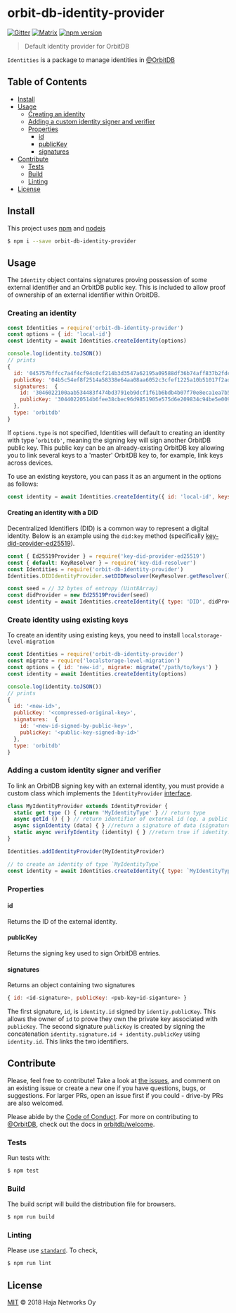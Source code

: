 # orbit-db-identity-provider

[![Gitter](https://img.shields.io/gitter/room/nwjs/nw.js.svg)](https://gitter.im/orbitdb/Lobby) [![Matrix](https://img.shields.io/badge/matrix-%23orbitdb%3Apermaweb.io-blue.svg)](https://riot.permaweb.io/#/room/#orbitdb:permaweb.io) 
[![npm version](https://badge.fury.io/js/orbit-db-identity-provider.svg)](https://www.npmjs.com/package/orbit-db-identity-provider)

> Default identity provider for OrbitDB

`Identities` is a package to manage identities in [@OrbitDB](http://github.com/orbitdb/orbit-db)

## Table of Contents

  - [Install](#install)
  - [Usage](#usage)
    - [Creating an identity](#creating-an-identity)
    - [Adding a custom identity signer and verifier](#adding-a-custom-identity-signer-and-verifier)
    - [Properties](#properties)
      - [id](#id)
      - [publicKey](#publickey)
      - [signatures](#signatures)
  - [Contribute](#contribute)
    - [Tests](#tests)
    - [Build](#build)
    - [Linting](#linting)
  - [License](#license)

## Install

This project uses [npm](https://npmjs.com/) and [nodejs](https://nodejs.org/)

```sh
$ npm i --save orbit-db-identity-provider
```

## Usage

The `Identity` object contains signatures proving possession of some external identifier and an OrbitDB public key. This is included to allow proof of ownership of an external identifier within OrbitDB.

### Creating an identity
```js
const Identities = require('orbit-db-identity-provider')
const options = { id: 'local-id'}
const identity = await Identities.createIdentity(options)

console.log(identity.toJSON())
// prints
{
  id: '045757bffcc7a4f4cf94c0cf214b3d3547a62195a09588df36b74aff837b2fdc14551360a323bf9de2ac8fb2eda9bd1bae5de53577a8db41ee2b46b4bf8cd7be33',
  publicKey: '04b5c54ef8f2514a58338e64aa08aa6052c3cfef1225a10b51017f2ad63a92fb166e7a19cba44321c9402ab1b62c940cd5e65e81e4d584c1208dbd021f6e22c6f5',
  signatures:  {
    id: '3046022100aab534483f474bd3791eb9dcf1f61b6bdb4b07f70e8eca1ea7b530ac0ca13ca1022100e9d95eeeacc9813808400eb37f8aae6be7873df460d2a03e7a19132e34f0bd16',
    publicKey: '30440220514b6fee38cbec96d9851905e575d6e209834c94be5e009a8261737d4ef23dfc0220794fa8dee564701d337b68fdbeef76bb81d777154c211d84ac345ec287a2a8e1'
  },
  type: 'orbitdb'
}

```
If `options.type` is not specified, Identities will default to creating an identity with type '`orbitdb'`, meaning the signing key will sign another OrbitDB public key. This public key can be an already-existing OrbitDB key allowing you to link several keys to a 'master' OrbitDB key to, for example, link keys across devices.

To use an existing keystore, you can pass it as an argument in the options as follows:
```js
const identity = await Identities.createIdentity({ id: 'local-id', keystore: existingKeystore })
```

#### Creating an identity with a DID
Decentralized Identifiers (DID) is a common way to represent a digital identity. Below is an example using the `did:key` method (specifically [key-did-provider-ed25519](https://github.com/ceramicnetwork/key-did-provider-ed25519)).
```js
const { Ed25519Provider } = require('key-did-provider-ed25519')
const { default: KeyResolver } = require('key-did-resolver')
const Identities = require('orbit-db-identity-provider')
Identities.DIDIdentityProvider.setDIDResolver(KeyResolver.getResolver())

const seed = // 32 bytes of entropy (Uint8Array)
const didProvider = new Ed25519Provider(seed)
const identity = await Identities.createIdentity({ type: 'DID', didProvider })
```

### Create identity using existing keys

To create an identity using existing keys, you need to install `localstorage-level-migration`

```js
const Identities = require('orbit-db-identity-provider')
const migrate = require('localstorage-level-migration')
const options = { id: 'new-id', migrate: migrate('/path/to/keys') }
const identity = await Identities.createIdentity(options)

console.log(identity.toJSON())
// prints
{
  id: '<new-id>',
  publicKey: '<compressed-original-key>',
  signatures:  {
    id: '<new-id-signed-by-public-key>',
    publicKey: '<public-key-signed-by-id>'
  },
  type: 'orbitdb'
}

```

### Adding a custom identity signer and verifier

To link an OrbitDB signing key with an external identity, you must provide a custom class which implements the `IdentityProvider` [interface](https://github.com/orbitdb/orbit-db-identity-provider/blob/master/src/identity-provider-interface.js).

```js
class MyIdentityProvider extends IdentityProvider {
  static get type () { return 'MyIdentityType' } // return type
  async getId () { } // return identifier of external id (eg. a public key)
  async signIdentity (data) { } //return a signature of data (signature of the OrbtiDB public key)
  static async verifyIdentity (identity) { } //return true if identity.sigantures are valid
}

Identities.addIdentityProvider(MyIdentityProvider)

// to create an identity of type `MyIdentityType`
const identity = await Identities.createIdentity({ type: `MyIdentityType`})

```

### Properties

#### id

Returns the ID of the external identity.

#### publicKey

Returns the signing key used to sign OrbitDB entries.

#### signatures
Returns an object containing two signatures
```js
{ id: <id-signature>, publicKey: <pub-key+id-siganture> }
```

The first signature, `id`, is `identity.id` signed by `identiy.publicKey`. This allows the owner of `id` to prove they own the private key associated with `publicKey`. The second signature `publicKey` is created by signing the concatenation `identity.signature.id + identity.publicKey` using `identity.id`. This links the two identifiers.

## Contribute

Please, feel free to contribute! Take a look at [the issues](https://github.com/orbitdb/orbit-db-identity-provider/issues), and comment on an existing issue or create a new one if you have questions, bugs, or suggestions. For larger PRs, open an issue first if you could - drive-by PRs are also welcomed.

Please abide by the [Code of Conduct](CODE_OF_CONDUCT.md). For more on contributing to [@OrbitDB](https://github.com/orbitdb/), check out the docs in [orbitdb/welcome](https://github.com/orbitdb/welcome).

### Tests

Run tests with:

```sh
$ npm test
```

### Build

The build script will build the distribution file for browsers.

```sh
$ npm run build
```

### Linting

Please use [`standard`](https://standardjs.com). To check,


```sh
$ npm run lint
```

## License

[MIT](LICENSE) © 2018 Haja Networks Oy
